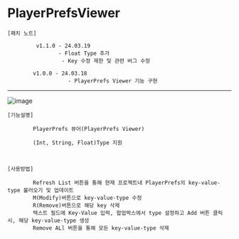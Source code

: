 # PlayerPrefsViewer
    [패치 노트]
    
    		 v1.1.0 - 24.03.19
    			    - Float Type 추가
                     - Key 수정 제한 및 관련 버그 수정
    			
            v1.0.0 - 24.03.18
                       - PlayerPrefs Viewer 기능 구현

     
------------------------------------------------------------------------------------------------------
![image](https://github.com/kastro723/PlayerPrefsViewer/assets/55536937/b14a6da8-704c-445d-b4e0-221374f7f336)

    [기능설명]
    
            PlayerPrefs 뷰어(PlayerPrefs Viewer)
            
            (Int, String, Float)Type 지원



    [사용방법]
    
            Refresh List 버튼을 통해 현재 프로젝트내 PlayerPrefs의 key-value-type 불러오기 및 업데이트
            M(Modify)버튼으로 key-value-type 수정
            R(Remove)버튼으로 해당 key 삭제
            텍스트 필드에 Key-Value 입력, 팝업박스에서 type 설정하고 Add 버튼 클릭 시, 해당 key-value-type 생성
            Remove ALl 버튼을 통해 모든 key-value-type 삭제


​            


​                
